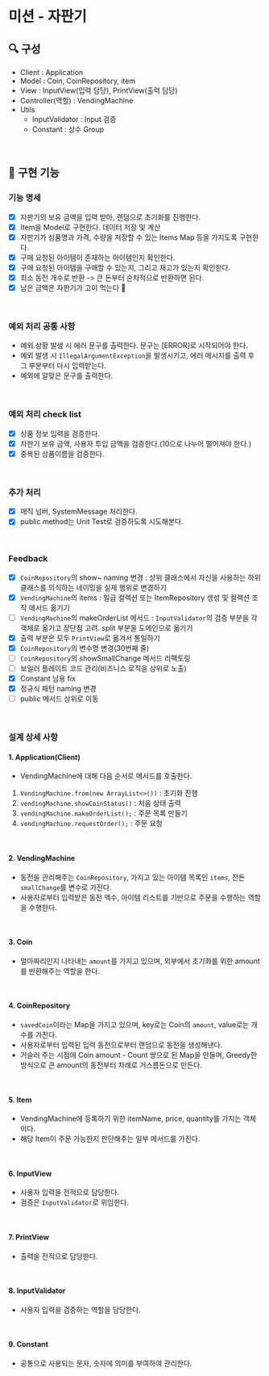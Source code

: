 # 미션 - 자판기

## 🔍 구성

- Client : Application
- Model : Coin, CoinRepository, item
- View : InputView(입력 담당), PrintView(출력 담당)
- Controller(역할) : VendingMachine
- Utils
    - InputValidator : Input 검증
    - Constant : 상수 Group

<br>

## 🔧 구현 기능

### 기능 명세
- [X] 자판기의 보유 금액을 입력 받아, 랜덤으로 초기화를 진행한다.
- [X] Item을 Model로 구현한다. 데이터 저장 및 계산
- [X] 자판기가 상품명과 가격, 수량을 저장할 수 있는 Items Map 등을 가지도록 구현한다.
- [X] 구매 요청된 아이템이 존재하는 아이템인지 확인한다.
- [X] 구매 요청된 아이템을 구매할 수 있는지, 그리고 재고가 있는지 확인한다.
- [X] 최소 동전 개수로 반환 -> 큰 돈부터 순차적으로 반환하면 된다. 
- [X] 남은 금액은 자판기가 고이 먹는다 🤯

<br>

### 예외 처리 공통 사항
- 예외 상황 발생 시 에러 문구를 출력한다. 문구는 [ERROR]로 시작되어야 한다.
- 예외 발생 시 `IllegalArgumentException`을 발생시키고, 에러 메시지를 출력 후 그 부분부터 다시 입력받는다.
- 예외에 알맞은 문구를 출력한다.

<br>

### 예외 처리 check list
- [X] 상품 정보 입력을 검증한다.
- [X] 자판기 보유 금액, 사용자 투입 금액을 검증한다.(10으로 나누어 떨어져야 한다.)
- [X] 중복된 상품이름을 검증한다.

<br>

### 추가 처리
- [X] 매직 넘버, SystemMessage 처리한다.
- [X] public method는 Unit Test로 검증하도록 시도해본다.

<br>

### Feedback
- [X] ``CoinRepository``의 show~ naming 변경 : 상위 클래스에서 자신을 사용하는 하위 클래스를 의식하는 네이밍을 실제 행위로 변경하기
- [X] ``VendingMachine``의 items : 일급 컬렉션 또는 ItemRepository 생성 및 컬렉션 조작 메서드 옮기기
- [ ] ``VendingMachine``의 makeOrderList 메서드 : ``InputValidator``의 검증 부분을 각 객체로 옮기고 장단점 고려. split 부분을 도메인으로 옮기기
- [X] 출력 부분은 모두 ``PrintView``로 옮겨서 통일하기
- [X] ``CoinRepository``의 변수명 변경(30번째 줄)
- [ ] ``CoinRepository``의 showSmallChange 메서드 리팩토링
- [ ] 보일러 플레이트 코드 관리(비즈니스 로직을 상위로 노출)
- [X] Constant 남용 fix
- [X] 정규식 패턴 naming 변경
- [ ] public 메서드 상위로 이동

<br>


### 설계 상세 사항 

#### 1. Application(Client)
- VendingMachine에 대해 다음 순서로 메서드를 호출한다.
1. ``VendingMachine.from(new ArrayList<>())`` : 초기화 진행
2. ``vendingMachine.showCoinStatus()`` : 처음 상태 출력
3. ``vendingMachine.makeOrderList();`` : 주문 목록 만들기
4. ``vendingMachine.requestOrder();`` : 주문 요청

<br>

#### 2. VendingMachine
- 동전을 관리해주는 ``CoinRepository``, 가지고 있는 아이템 목록인 ``items``, 잔돈 ``smallChange``를 변수로 가진다.
- 사용자로부터 입력받은 동전 액수, 아이템 리스트를 기반으로 주문을 수행하는 역할을 수행한다.

<br>

#### 3. Coin
- 얼마짜리인지 나타내는 ``amount``를 가지고 있으며, 외부에서 초기화를 위한 amount를 반환해주는 역할을 한다.

<br>

#### 4. CoinRepository
- ``savedCoin``이라는 Map을 가지고 있으며, key로는 Coin의 ``amount``, value로는 개수를 가진다.
- 사용자로부터 입력된 입력 동전으로부터 랜덤으로 동전을 생성해낸다.
- 거슬러 주는 시점에 Coin amount - Count 쌍으로 된 Map을 만들며, Greedy한 방식으로 큰 amount의 동전부터 차례로 거스름돈으로 만든다.

<br>

#### 5. Item
- VendingMachine에 등록하기 위한 itemName, price, quantity를 가지는 객체이다.
- 해당 Item이 주문 가능한지 판단해주는 일부 메서드를 가진다. 

<br>

#### 6. InputView
- 사용자 입력을 전적으로 담당한다.
- 검증은 ``InputValidator``로 위임한다.

<br>

#### 7. PrintView
- 출력을 전적으로 담당한다.

<br>

#### 8. InputValidator
- 사용자 입력을 검증하는 역할을 담당한다.

<br>

#### 9. Constant
- 공통으로 사용되는 문자, 숫자에 의미를 부여하여 관리한다.
